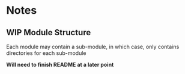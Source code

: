 # Notes

## WIP Module Structure

Each module may contain a sub-module, in which case, only contains directories for each sub-module

**Will need to finish README at a later point**
